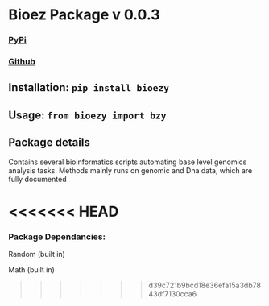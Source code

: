 # Bioez Package v 0.0.3

### [PyPi](https://pypi.org/project/bioezy/#description)

### [Github](https://github.com/Rukhan4/bioezy-package)


## Installation: `pip install bioezy`

## Usage: `from bioezy import bzy`


## Package details

Contains several bioinformatics scripts automating base level genomics analysis tasks. Methods mainly runs on genomic and Dna data, 
which are fully documented


<<<<<<< HEAD
=======
### Package Dependancies:

Random (built in)

Math (built in)
>>>>>>> d39c721b9bcd18e36efa15a3db7843df7130cca6
